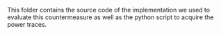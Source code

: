 This folder contains the source code of the implementation we used to evaluate this countermeasure as well as the python script to acquire the power traces.